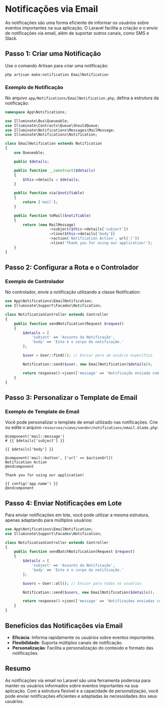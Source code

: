 # Notificações via Email

As notificações são uma forma eficiente de informar os usuários sobre eventos importantes na sua aplicação. O Laravel facilita a criação e o envio de notificações via email, além de suportar outros canais, como SMS e Slack.

## Passo 1: Criar uma Notificação

Use o comando Artisan para criar uma notificação:

```bash
php artisan make:notification EmailNotification
```

### Exemplo de Notificação

No arquivo `app/Notifications/EmailNotification.php`, defina a estrutura da notificação:

```php
namespace App\Notifications;

use Illuminate\Bus\Queueable;
use Illuminate\Contracts\Queue\ShouldQueue;
use Illuminate\Notifications\Messages\MailMessage;
use Illuminate\Notifications\Notification;

class EmailNotification extends Notification
{
    use Queueable;

    public $details;

    public function __construct($details)
    {
        $this->details = $details;
    }

    public function via($notifiable)
    {
        return ['mail'];
    }

    public function toMail($notifiable)
    {
        return (new MailMessage)
                    ->subject($this->details['subject'])
                    ->line($this->details['body'])
                    ->action('Notification Action', url('/'))
                    ->line('Thank you for using our application!');
    }
}
```

## Passo 2: Configurar a Rota e o Controlador

### Exemplo de Controlador

No controlador, envie a notificação utilizando a classe Notification:

```php
use App\Notifications\EmailNotification;
use Illuminate\Support\Facades\Notification;

class NotificationController extends Controller
{
    public function sendNotification(Request $request)
    {
        $details = [
            'subject' => 'Assunto da Notificação',
            'body' => 'Este é o corpo da notificação.'
        ];

        $user = User::find(1); // Enviar para um usuário específico

        Notification::send($user, new EmailNotification($details));

        return response()->json(['message' => 'Notificação enviada com sucesso!']);
    }
}
```

## Passo 3: Personalizar o Template de Email

### Exemplo de Template de Email

Você pode personalizar o template de email utilizado nas notificações. Crie ou edite o arquivo `resources/views/vendor/notifications/email.blade.php`:

```blade
@component('mail::message')
# {{ $details['subject'] }}

{{ $details['body'] }}

@component('mail::button', ['url' => $actionUrl])
Notification Action
@endcomponent

Thank you for using our application!

{{ config('app.name') }}
@endcomponent
```

## Passo 4: Enviar Notificações em Lote

Para enviar notificações em lote, você pode utilizar a mesma estrutura, apenas adaptando para múltiplos usuários:

```php
use App\Notifications\EmailNotification;
use Illuminate\Support\Facades\Notification;

class NotificationController extends Controller
{
    public function sendBatchNotification(Request $request)
    {
        $details = [
            'subject' => 'Assunto da Notificação',
            'body' => 'Este é o corpo da notificação.'
        ];

        $users = User::all(); // Enviar para todos os usuários

        Notification::send($users, new EmailNotification($details));

        return response()->json(['message' => 'Notificações enviadas com sucesso!']);
    }
}
```

## Benefícios das Notificações via Email

- **Eficácia**: Informa rapidamente os usuários sobre eventos importantes.
- **Flexibilidade**: Suporta múltiplos canais de notificação.
- **Personalização**: Facilita a personalização do conteúdo e formato das notificações.

## Resumo

As notificações via email no Laravel são uma ferramenta poderosa para manter os usuários informados sobre eventos importantes na sua aplicação. Com a estrutura flexível e a capacidade de personalização, você pode enviar notificações eficientes e adaptadas às necessidades dos seus usuários.
